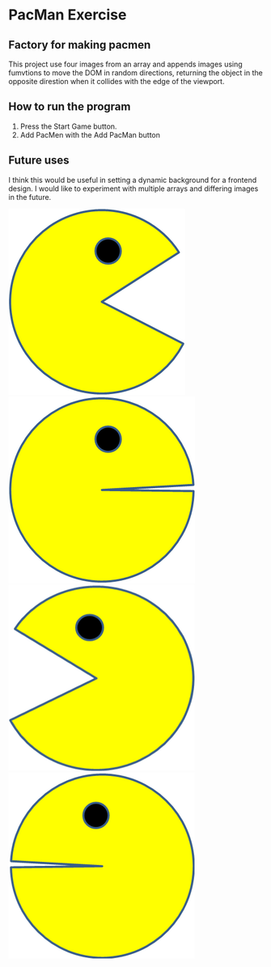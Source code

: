 # PacMan Exercise
## Factory for making pacmen
This project use four images from an array and appends images using fumvtions to move the DOM in random directions, returning the object in the opposite direstion when it collides with the edge of the viewport.

## How to run the program
1. Press the Start Game button.
2. Add PacMen with the Add PacMan button

## Future uses

I think this would be useful in setting a dynamic background for a frontend design. I would like to experiment with multiple arrays and differing images in the future.

<img src="PacMan1.png">
<img src="PacMan2.png">
<img src="PacMan3.png">
<img src="PacMan4.png">
